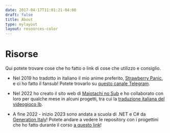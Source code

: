 ```yaml
---
date: 2017-04-17T11:01:21-04:00
draft: false
title: About
type: mylayout
layout: resources-color
---
```

# Risorse

Qui potete trovare cose che ho fatto o link di cose che utilizzo e consiglio.



- Nel 2019 ho tradotto in italiano il mio anime preferito, [Strawberry Panic](https://myanimelist.net/anime/855/Strawberry_Panic), e ci ho fatto il fansub!
Potete trovarlo su [questo canale Telegram](https://t.me/strawberrypanicfansubita).

- Nel 2022 ho creato il sito web di [Majotachi no Sub](https://majotachinosub.com) e ho collaborato con loro per qualche mese in alcuni progetti, tra cui la [traduzione italiana del videogioco Ib](https://majotachinosub.com/videogiochi/ib.html).

- A fine 2022 - inizio 2023 sono andata a scuola di .NET e C# da [Generation Italy](https://italy.generation.org)! Potete andare a vedere le repository con i progettini che ho fatto durante il corso [a questo link](https://github.com/DOITA07-Ericchi)!
